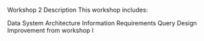 Workshop 2 Description
This workshop includes:

Data System Architecture
Information Requirements
Query Design
Improvement from workshop I
